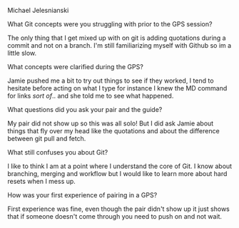 Michael Jelesnianski 

What Git concepts were you struggling with prior to the GPS session?

The only thing that I get mixed up with on git is adding quotations during a commit and not on a branch. I'm still familiarizing myself with  Github so im a little slow. 

What concepts were clarified during the GPS?

Jamie pushed me a bit to try out things to see if they worked, I tend to hesitate before acting on what I type for instance I knew the MD command for links *sort of*.. and she told me to see what happened.

What questions did you ask your pair and the guide?

My pair did not show up so this was all solo! But I did ask Jamie about things that fly over my head like the quotations and about the difference between git pull and fetch.

What still confuses you about Git?

I like to think I am at a point where I understand the core of Git. I know about branching, merging and workflow but I would like to learn more about hard resets when I mess up. 

How was your first experience of pairing in a GPS?

First experience was fine, even though the pair didn't show up it just shows that if someone doesn't come through you need to push on and not wait. 